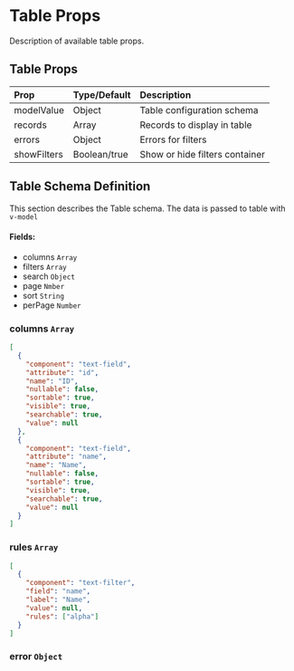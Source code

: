 # Table Props

Description of available table props.

## Table Props

| Prop        | Type/Default | Description                    |
|:------------|:-------------|:-------------------------------|
| modelValue  | Object       | Table configuration schema     |
| records     | Array        | Records to display in table    |
| errors      | Object       | Errors for filters             |
| showFilters | Boolean/true | Show or hide filters container |

## Table Schema Definition
This section describes the Table schema. The data is passed to table with `v-model` 

#### Fields:
* columns `Array`
* filters `Array`
* search `Object`
* page `Nmber`
* sort `String`
* perPage `Number`

### columns `Array`
```json
[
  {
    "component": "text-field",
    "attribute": "id",
    "name": "ID",
    "nullable": false,
    "sortable": true,
    "visible": true,
    "searchable": true,
    "value": null
  },
  {
    "component": "text-field",
    "attribute": "name",
    "name": "Name",
    "nullable": false,
    "sortable": true,
    "visible": true,
    "searchable": true,
    "value": null
  }
]
```

### rules `Array`
```json
[
  {
    "component": "text-filter",
    "field": "name",
    "label": "Name",
    "value": null,
    "rules": ["alpha"]
  }
]
```

### error `Object`

